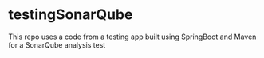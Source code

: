 # testingSonarQube
This repo uses a code from a testing app built using SpringBoot and Maven for a SonarQube analysis test

